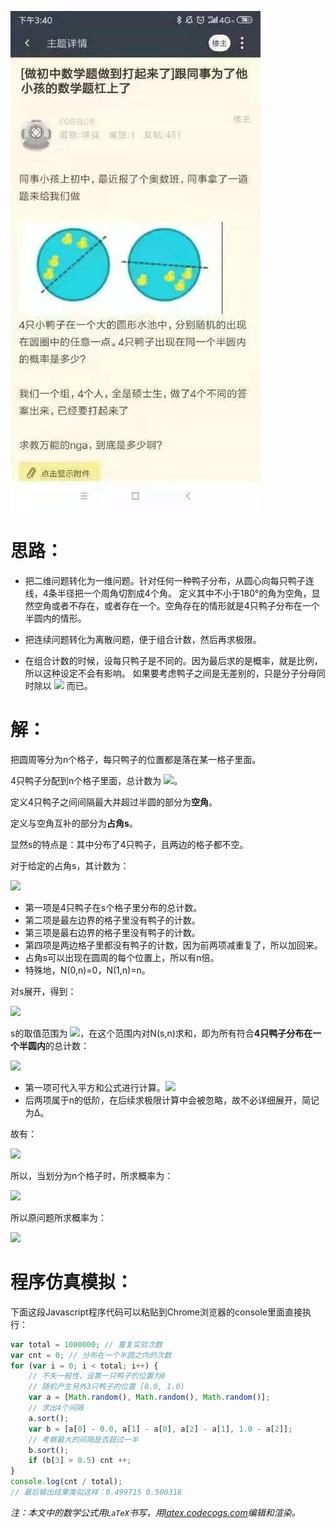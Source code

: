 ![](半池鸭子问题.jpg)

# 思路：

- 把二维问题转化为一维问题。针对任何一种鸭子分布，从圆心向每只鸭子连线，4条半径把一个周角切割成4个角。
定义其中不小于180°的角为空角，显然空角或者不存在，或者存在一个。空角存在的情形就是4只鸭子分布在一个半圆内的情形。

- 把连续问题转化为离散问题，便于组合计数，然后再求极限。

- 在组合计数的时候，设每只鸭子是不同的。因为最后求的是概率，就是比例，所以这种设定不会有影响。
如果要考虑鸭子之间是无差别的，只是分子分母同时除以 ![](https://latex.codecogs.com/gif.latex?\bg_white%20P_4^4=4!) 而已。

# 解：

把圆周等分为n个格子，每只鸭子的位置都是落在某一格子里面。

4只鸭子分配到n个格子里面，总计数为 ![](https://latex.codecogs.com/gif.latex?\bg_white%20A%28n%29=n^{4})。

定义4只鸭子之间间隔最大并超过半圆的部分为**空角**。

定义与空角互补的部分为**占角s**。

显然s的特点是：其中分布了4只鸭子，且两边的格子都不空。

对于给定的占角s，其计数为：

![](https://latex.codecogs.com/gif.latex?\bg_white%20N%28s,n%29=%28s^4-{%28s-1%29}^4-{%28s-1%29}^4+{%28s-2%29}^4%29n)
- 第一项是4只鸭子在s个格子里分布的总计数。
- 第二项是最左边界的格子里没有鸭子的计数。
- 第三项是最右边界的格子里没有鸭子的计数。
- 第四项是两边格子里都没有鸭子的计数，因为前两项减重复了，所以加回来。
- 占角s可以出现在圆周的每个位置上，所以有n倍。
- 特殊地，N(0,n)=0，N(1,n)=n。

对s展开，得到：

![](https://latex.codecogs.com/gif.latex?\bg_white%20N%28s,n%29=%2812s^2-24s+14%29n)

s的取值范围为 ![](https://latex.codecogs.com/gif.latex?\bg_white%201\to\frac{n}{2})，在这个范围内对N(s,n)求和，即为所有符合**4只鸭子分布在一个半圆内**的总计数：

![](https://latex.codecogs.com/gif.latex?\bg_white%20B%28n%29=\sum_{s=1}^{\frac{n}{2}}%2812s^2-24s+14%29n=12n\sum_{s=1}^{\frac{n}{2}}s^2-24n\sum_{s=1}^{\frac{n}{2}}s+14n\sum_{s=1}^{\frac{n}{2}}1)
- 第一项可代入平方和公式进行计算。![](https://latex.codecogs.com/gif.latex?\bg_white%20\sum_{s=1}^{n}s^2=\frac{n%28n+1%29%282n+1%29}{6})
- 后两项属于n的低阶，在后续求极限计算中会被忽略，故不必详细展开，简记为Δ。

故有：

![](https://latex.codecogs.com/gif.latex?\bg_white%20B%28n%29=12n\frac{\frac{n}{2}%28\frac{n}{2}+1%29%282\frac{n}{2}+1%29}{6}+\triangle=\frac{n^2%28n+2%29%28n+1%29}{2}+\triangle)

所以，当划分为n个格子时，所求概率为：

![](https://latex.codecogs.com/gif.latex?\bg_white%20p%28n%29=\frac{B%28n%29}{A%28n%29}=\frac{\frac{n^2%28n+2%29%28n+1%29}{2}+\triangle}{n^4}=\frac{n^4+3n^3+2n^2+\triangle}{2n^4})

所以原问题所求概率为：

![](https://latex.codecogs.com/gif.latex?\bg_white%20P=\lim_{n\to\infty}p%28n%29=\lim_{n\to\infty}\frac{n^4+3n^3+2n^2+\triangle}{2n^4}=\frac{1}{2})

# 程序仿真模拟：

下面这段Javascript程序代码可以粘贴到Chrome浏览器的console里面直接执行：
```javascript
var total = 1000000; // 重复实验次数
var cnt = 0; // 分布在一个半圆之内的次数
for (var i = 0; i < total; i++) {
	// 不失一般性，设第一只鸭子的位置为0
	// 随机产生另外3只鸭子的位置 [0.0, 1.0)
	var a = [Math.random(), Math.random(), Math.random()];
	// 求出4个间隔
	a.sort();
	var b = [a[0] - 0.0, a[1] - a[0], a[2] - a[1], 1.0 - a[2]];
	// 考察最大的间隔是否超过一半
	b.sort();
	if (b[3] > 0.5) cnt ++;
}
console.log(cnt / total);
// 最后输出结果类似这样：0.499715 0.500318
```

*注：本文中的数学公式用`LaTeX`书写，用[latex.codecogs.com](https://latex.codecogs.com/)编辑和渲染。*
